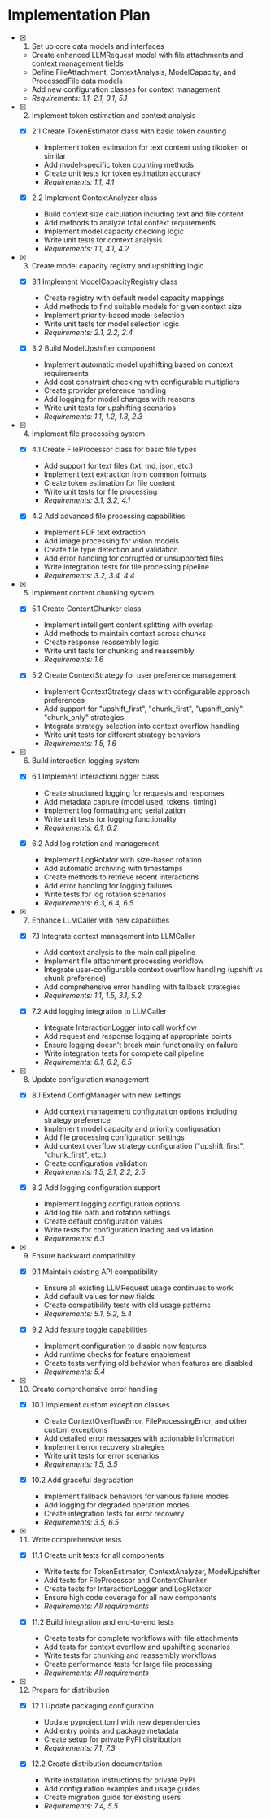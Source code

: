 # Implementation Plan

- [x] 1. Set up core data models and interfaces
  - Create enhanced LLMRequest model with file attachments and context management fields
  - Define FileAttachment, ContextAnalysis, ModelCapacity, and ProcessedFile data models
  - Add new configuration classes for context management
  - _Requirements: 1.1, 2.1, 3.1, 5.1_

- [x] 2. Implement token estimation and context analysis
  - [x] 2.1 Create TokenEstimator class with basic token counting
    - Implement token estimation for text content using tiktoken or similar
    - Add model-specific token counting methods
    - Create unit tests for token estimation accuracy
    - _Requirements: 1.1, 4.1_

  - [x] 2.2 Implement ContextAnalyzer class
    - Build context size calculation including text and file content
    - Add methods to analyze total context requirements
    - Implement model capacity checking logic
    - Write unit tests for context analysis
    - _Requirements: 1.1, 4.1, 4.2_

- [x] 3. Create model capacity registry and upshifting logic
  - [x] 3.1 Implement ModelCapacityRegistry class
    - Create registry with default model capacity mappings
    - Add methods to find suitable models for given context size
    - Implement priority-based model selection
    - Write unit tests for model selection logic
    - _Requirements: 2.1, 2.2, 2.4_

  - [x] 3.2 Build ModelUpshifter component
    - Implement automatic model upshifting based on context requirements
    - Add cost constraint checking with configurable multipliers
    - Create provider preference handling
    - Add logging for model changes with reasons
    - Write unit tests for upshifting scenarios
    - _Requirements: 1.1, 1.2, 1.3, 2.3_

- [x] 4. Implement file processing system
  - [x] 4.1 Create FileProcessor class for basic file types
    - Add support for text files (txt, md, json, etc.)
    - Implement text extraction from common formats
    - Create token estimation for file content
    - Write unit tests for file processing
    - _Requirements: 3.1, 3.2, 4.1_

  - [x] 4.2 Add advanced file processing capabilities
    - Implement PDF text extraction
    - Add image processing for vision models
    - Create file type detection and validation
    - Add error handling for corrupted or unsupported files
    - Write integration tests for file processing pipeline
    - _Requirements: 3.2, 3.4, 4.4_

- [x] 5. Implement content chunking system
  - [x] 5.1 Create ContentChunker class
    - Implement intelligent content splitting with overlap
    - Add methods to maintain context across chunks
    - Create response reassembly logic
    - Write unit tests for chunking and reassembly
    - _Requirements: 1.6_

  - [x] 5.2 Create ContextStrategy for user preference management
    - Implement ContextStrategy class with configurable approach preferences
    - Add support for "upshift_first", "chunk_first", "upshift_only", "chunk_only" strategies
    - Integrate strategy selection into context overflow handling
    - Write unit tests for different strategy behaviors
    - _Requirements: 1.5, 1.6_

- [x] 6. Build interaction logging system
  - [x] 6.1 Implement InteractionLogger class
    - Create structured logging for requests and responses
    - Add metadata capture (model used, tokens, timing)
    - Implement log formatting and serialization
    - Write unit tests for logging functionality
    - _Requirements: 6.1, 6.2_

  - [x] 6.2 Add log rotation and management
    - Implement LogRotator with size-based rotation
    - Add automatic archiving with timestamps
    - Create methods to retrieve recent interactions
    - Add error handling for logging failures
    - Write tests for log rotation scenarios
    - _Requirements: 6.3, 6.4, 6.5_

- [x] 7. Enhance LLMCaller with new capabilities
  - [x] 7.1 Integrate context management into LLMCaller
    - Add context analysis to the main call pipeline
    - Implement file attachment processing workflow
    - Integrate user-configurable context overflow handling (upshift vs chunk preference)
    - Add comprehensive error handling with fallback strategies
    - _Requirements: 1.1, 1.5, 3.1, 5.2_

  - [x] 7.2 Add logging integration to LLMCaller
    - Integrate InteractionLogger into call workflow
    - Add request and response logging at appropriate points
    - Ensure logging doesn't break main functionality on failure
    - Write integration tests for complete call pipeline
    - _Requirements: 6.1, 6.2, 6.5_

- [x] 8. Update configuration management
  - [x] 8.1 Extend ConfigManager with new settings
    - Add context management configuration options including strategy preference
    - Implement model capacity and priority configuration
    - Add file processing configuration settings
    - Add context overflow strategy configuration ("upshift_first", "chunk_first", etc.)
    - Create configuration validation
    - _Requirements: 1.5, 2.1, 2.2, 2.5_

  - [x] 8.2 Add logging configuration support
    - Implement logging configuration options
    - Add log file path and rotation settings
    - Create default configuration values
    - Write tests for configuration loading and validation
    - _Requirements: 6.3_

- [x] 9. Ensure backward compatibility
  - [x] 9.1 Maintain existing API compatibility
    - Ensure all existing LLMRequest usage continues to work
    - Add default values for new fields
    - Create compatibility tests with old usage patterns
    - _Requirements: 5.1, 5.2, 5.4_

  - [x] 9.2 Add feature toggle capabilities
    - Implement configuration to disable new features
    - Add runtime checks for feature enablement
    - Create tests verifying old behavior when features are disabled
    - _Requirements: 5.4_

- [x] 10. Create comprehensive error handling
  - [x] 10.1 Implement custom exception classes
    - Create ContextOverflowError, FileProcessingError, and other custom exceptions
    - Add detailed error messages with actionable information
    - Implement error recovery strategies
    - Write unit tests for error scenarios
    - _Requirements: 1.5, 3.5_

  - [x] 10.2 Add graceful degradation
    - Implement fallback behaviors for various failure modes
    - Add logging for degraded operation modes
    - Create integration tests for error recovery
    - _Requirements: 3.5, 6.5_

- [x] 11. Write comprehensive tests
  - [x] 11.1 Create unit tests for all components
    - Write tests for TokenEstimator, ContextAnalyzer, ModelUpshifter
    - Add tests for FileProcessor and ContentChunker
    - Create tests for InteractionLogger and LogRotator
    - Ensure high code coverage for all new components
    - _Requirements: All requirements_

  - [x] 11.2 Build integration and end-to-end tests
    - Create tests for complete workflows with file attachments
    - Add tests for context overflow and upshifting scenarios
    - Write tests for chunking and reassembly workflows
    - Create performance tests for large file processing
    - _Requirements: All requirements_

- [x] 12. Prepare for distribution
  - [x] 12.1 Update packaging configuration
    - Update pyproject.toml with new dependencies
    - Add entry points and package metadata
    - Create setup for private PyPI distribution
    - _Requirements: 7.1, 7.3_

  - [x] 12.2 Create distribution documentation
    - Write installation instructions for private PyPI
    - Add configuration examples and usage guides
    - Create migration guide for existing users
    - _Requirements: 7.4, 5.5_
